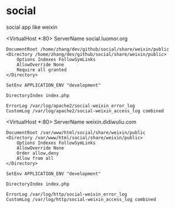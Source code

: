 social
======

social app like weixin

<VirtualHost *:80>
    ServerName social.luomor.org

    DocumentRoot /home/zhang/dev/github/social/share/weixin/public
    <Directory /home/zhang/dev/github/social/share/weixin/public>
        Options Indexes FollowSymLinks
        AllowOverride None
        Require all granted
    </Directory>

    SetEnv APPLICATION_ENV "development"

    DirectoryIndex index.php

    ErrorLog /var/log/apache2/social-weixin_error_log
    CustomLog /var/log/apache2/social-weixin_access_log combined
</VirtualHost>

<VirtualHost *:80>
    ServerName weixin.didiwuliu.com

    DocumentRoot /var/www/html/social/share/weixin/public
    <Directory /var/www/html/social/share/weixin/public>
        Options Indexes FollowSymLinks
        AllowOverride None
        Order allow,deny
        Allow from all
    </Directory>

    SetEnv APPLICATION_ENV "development"

    DirectoryIndex index.php

    ErrorLog /var/log/http/social-weixin_error_log
    CustomLog /var/log/http/social-weixin_access_log combined
</VirtualHost>
